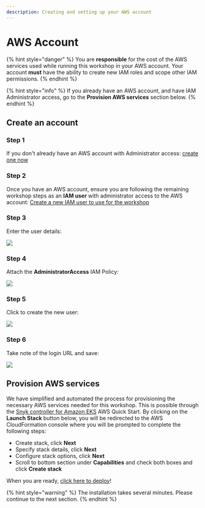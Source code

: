 ```yaml
---
description: Creating and setting up your AWS account
---
```


# AWS Account

{% hint style="danger" %}
You are **responsible** for the cost of the AWS services used while running this workshop in your AWS account. Your account **must** have the ability to create new IAM roles and scope other IAM permissions.
{% endhint %}

{% hint style="info" %}
If you already have an AWS account, and have IAM Administrator access, go to the **Provision AWS services** section below.
{% endhint %}

## Create an account

### Step 1

If you don't already have an AWS account with Administrator access: [create one now](http://docs.aws.amazon.com/connect/latest/adminguide/gettingstarted.html#sign-up-for-aws)

### Step 2

Once you have an AWS account, ensure you are following the remaining workshop steps as an **IAM user** with administrator access to the AWS account: [Create a new IAM user to use for the workshop](https://console.aws.amazon.com/iam/home?region=us-east-1#/users$new)

### Step 3

Enter the user details:

![](https://partner-workshop-assets.s3.us-east-2.amazonaws.com/iam-1-create-user.png)

### Step 4

Attach the **AdministratorAccess** IAM Policy:

![](https://partner-workshop-assets.s3.us-east-2.amazonaws.com/iam-2-attach-policy%20\(1\).png)

### Step 5

Click to create the new user:

![](https://partner-workshop-assets.s3.us-east-2.amazonaws.com/iam-3-create-user.png)

### Step 6

Take note of the login URL and save:

![](https://partner-workshop-assets.s3.us-east-2.amazonaws.com/iam-4-save-url.png)

## Provision AWS services

We have simplified and automated the process for provisioning the necessary AWS services needed for this workshop. This is possible through the [Snyk controller for Amazon EKS](https://github.com/aws-quickstart/quickstart-eks-snyk) AWS Quick Start. By clicking on the **Launch Stack** button below, you will be redirected to the AWS CloudFormation console where you will be prompted to complete the following steps:

* Create stack, click **Next**
* Specify stack details, click **Next**
* Configure stack options, click **Next**
* Scroll to bottom section under **Capabilities** and check both boxes and click **Create stack**

When you are ready, [click here to deploy](https://us-west-2.console.aws.amazon.com/cloudformation/home?region=us-west-2#/stacks/create/template?stackName=Amazon-EKS-with-Snyk\&templateURL=https://aws-quickstart.s3.us-west-2.amazonaws.com/quickstart-amazon-eks/templates/amazon-eks-master.template.yaml)!

{% hint style="warning" %}
The installation takes several minutes. Please continue to the next section.
{% endhint %}
